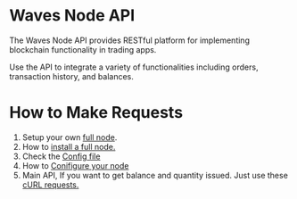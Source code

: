 # Waves Node API

The Waves Node API provides RESTful platform for implementing blockchain functionality in trading apps.

Use the API to integrate a variety of functionalities including orders, transaction history, and balances.

# How to Make Requests

1. Setup your own [full node](https://github.com/wavesplatform/Waves/releases).
2. How to [install a full node.](/waves-full-node/how-to-install-a-node/how-to-install-a-node.md)
3. Check the [Config file ](https://github.com/wavesplatform/Waves/blob/master/waves-mainnet.conf)
4. How to [Conifigure your node](/waves-full-node/how-to-configure-a-node.md)
5. Main API, If you want to get balance and quantity issued. Just use these [cURL requests.](/application-development-and-api/waves-node-rest-api.md)



